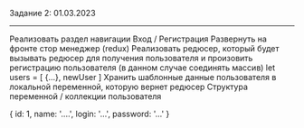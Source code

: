 Задание 2: 01.03.2023 
_____________________
Реализовать раздел навигации Вход / Регистрация
Развернуть на фронте стор менеджер (redux)
Реализовать редюсер, который будет вызывать редюсер для получения пользователя и произовить регистрацию пользователя (в данном случае соединять массив) let users = [ {...}, newUser ]
Хранить шаблонные данные пользователя в локальной переменной, которую вернет редюсер
Структура переменной / коллекции пользователя

{ id: 1, name: '....', login: '...', password: '...' }
